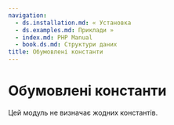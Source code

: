 ```yaml
---
navigation:
  - ds.installation.md: « Установка
  - ds.examples.md: Приклади »
  - index.md: PHP Manual
  - book.ds.md: Структури даних
title: Обумовлені константи
---
```

# Обумовлені константи

Цей модуль не визначає жодних константів.
